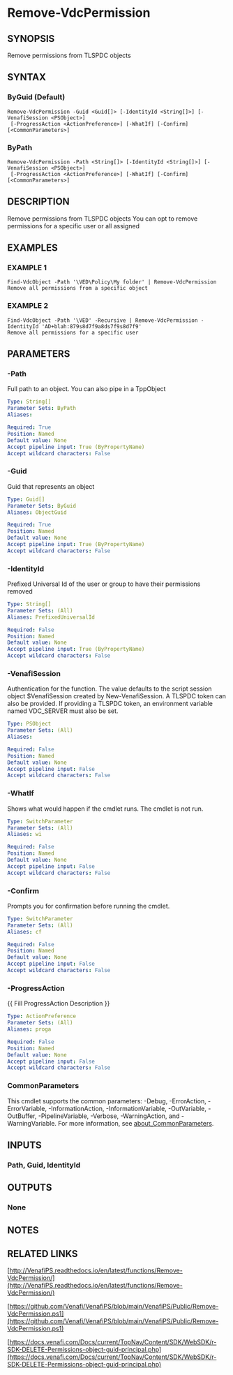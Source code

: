 # Remove-VdcPermission

## SYNOPSIS
Remove permissions from TLSPDC objects

## SYNTAX

### ByGuid (Default)
```
Remove-VdcPermission -Guid <Guid[]> [-IdentityId <String[]>] [-VenafiSession <PSObject>]
 [-ProgressAction <ActionPreference>] [-WhatIf] [-Confirm] [<CommonParameters>]
```

### ByPath
```
Remove-VdcPermission -Path <String[]> [-IdentityId <String[]>] [-VenafiSession <PSObject>]
 [-ProgressAction <ActionPreference>] [-WhatIf] [-Confirm] [<CommonParameters>]
```

## DESCRIPTION
Remove permissions from TLSPDC objects
You can opt to remove permissions for a specific user or all assigned

## EXAMPLES

### EXAMPLE 1
```
Find-VdcObject -Path '\VED\Policy\My folder' | Remove-VdcPermission
Remove all permissions from a specific object
```

### EXAMPLE 2
```
Find-VdcObject -Path '\VED' -Recursive | Remove-VdcPermission -IdentityId 'AD+blah:879s8d7f9a8ds7f9s8d7f9'
Remove all permissions for a specific user
```

## PARAMETERS

### -Path
Full path to an object. 
You can also pipe in a TppObject

```yaml
Type: String[]
Parameter Sets: ByPath
Aliases:

Required: True
Position: Named
Default value: None
Accept pipeline input: True (ByPropertyName)
Accept wildcard characters: False
```

### -Guid
Guid that represents an object

```yaml
Type: Guid[]
Parameter Sets: ByGuid
Aliases: ObjectGuid

Required: True
Position: Named
Default value: None
Accept pipeline input: True (ByPropertyName)
Accept wildcard characters: False
```

### -IdentityId
Prefixed Universal Id of the user or group to have their permissions removed

```yaml
Type: String[]
Parameter Sets: (All)
Aliases: PrefixedUniversalId

Required: False
Position: Named
Default value: None
Accept pipeline input: True (ByPropertyName)
Accept wildcard characters: False
```

### -VenafiSession
Authentication for the function.
The value defaults to the script session object $VenafiSession created by New-VenafiSession.
A TLSPDC token can also be provided.
If providing a TLSPDC token, an environment variable named VDC_SERVER must also be set.

```yaml
Type: PSObject
Parameter Sets: (All)
Aliases:

Required: False
Position: Named
Default value: None
Accept pipeline input: False
Accept wildcard characters: False
```

### -WhatIf
Shows what would happen if the cmdlet runs.
The cmdlet is not run.

```yaml
Type: SwitchParameter
Parameter Sets: (All)
Aliases: wi

Required: False
Position: Named
Default value: None
Accept pipeline input: False
Accept wildcard characters: False
```

### -Confirm
Prompts you for confirmation before running the cmdlet.

```yaml
Type: SwitchParameter
Parameter Sets: (All)
Aliases: cf

Required: False
Position: Named
Default value: None
Accept pipeline input: False
Accept wildcard characters: False
```

### -ProgressAction
{{ Fill ProgressAction Description }}

```yaml
Type: ActionPreference
Parameter Sets: (All)
Aliases: proga

Required: False
Position: Named
Default value: None
Accept pipeline input: False
Accept wildcard characters: False
```

### CommonParameters
This cmdlet supports the common parameters: -Debug, -ErrorAction, -ErrorVariable, -InformationAction, -InformationVariable, -OutVariable, -OutBuffer, -PipelineVariable, -Verbose, -WarningAction, and -WarningVariable. For more information, see [about_CommonParameters](http://go.microsoft.com/fwlink/?LinkID=113216).

## INPUTS

### Path, Guid, IdentityId
## OUTPUTS

### None
## NOTES

## RELATED LINKS

[http://VenafiPS.readthedocs.io/en/latest/functions/Remove-VdcPermission/](http://VenafiPS.readthedocs.io/en/latest/functions/Remove-VdcPermission/)

[https://github.com/Venafi/VenafiPS/blob/main/VenafiPS/Public/Remove-VdcPermission.ps1](https://github.com/Venafi/VenafiPS/blob/main/VenafiPS/Public/Remove-VdcPermission.ps1)

[https://docs.venafi.com/Docs/current/TopNav/Content/SDK/WebSDK/r-SDK-DELETE-Permissions-object-guid-principal.php](https://docs.venafi.com/Docs/current/TopNav/Content/SDK/WebSDK/r-SDK-DELETE-Permissions-object-guid-principal.php)

